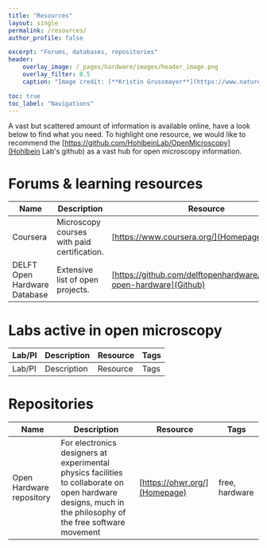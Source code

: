 ```yaml
---
title: "Resources"
layout: single
permalink: /resources/
author_profile: false

excerpt: "Forums, databases, repositories"
header: 
    overlay_image: /_pages/hardware/images/header_image.png
    overlay_filter: 0.5
    caption: "Image credit: [**Kristin Grussmayer**](https://www.nature.com/articles/ncomms6830)"

toc: true
toc_label: "Navigations"
---
```

A vast but scattered amount of information is available online, have a look below to find what you need. To highlight one resource, we would like to recommend the  [https://github.com/HohlbeinLab/OpenMicroscopy](Hohlbein Lab's github) as a vast hub for open microscopy information. 

# Forums & learning resources

| Name | Description    | Resource           | Tags    |
| ---- | ------------------ | -------------------- | ------------ |
| Coursera | Microscopy courses with paid certification. | [https://www.coursera.org/](Homepage) | education, free, paid | 
| DELFT Open Hardware Database | Extensive list of open projects.| [https://github.com/delftopenhardware/awesome-open-hardware](Github) | free, tools, education | 




# Labs active in open microscopy

| Lab/PI | Description    | Resource           | Tags    |
| ---- | ------------------ | -------------------- | ------------ |
| Lab/PI | Description    | Resource           | Tags    |




# Repositories

| Name | Description    | Resource           | Tags    |
| ---- | ------------------ | -------------------- | ------------ |
|Open Hardware repository|For electronics designers at experimental physics facilities to collaborate on open hardware designs, much in the philosophy of the free software movement|[https://ohwr.org/](Homepage)|free, hardware|